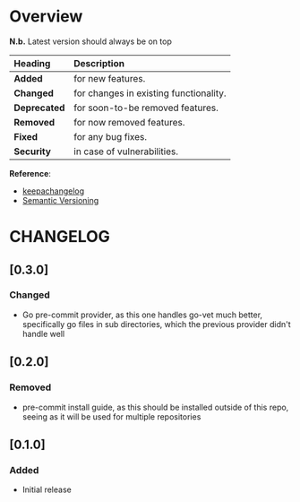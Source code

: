 # Overview

__N.b.__ Latest version should always be on top

| Heading        | Description                            |
| :------------- | :------------------------------------- |
| __Added__      | for new features.                      |
| __Changed__    | for changes in existing functionality. |
| __Deprecated__ | for soon-to-be removed features.       |
| __Removed__    | for now removed features.              |
| __Fixed__      | for any bug fixes.                     |
| __Security__   | in case of vulnerabilities.            |

__Reference__:
* [keepachangelog](https://keepachangelog.com/en/1.0.0/)
* [Semantic Versioning](https://semver.org/)

# CHANGELOG

## [0.3.0]

### Changed

* Go pre-commit provider, as this one handles go-vet much better, specifically
  go files in sub directories, which the previous provider didn't handle well

## [0.2.0]

### Removed

* pre-commit install guide, as this should be installed outside of this repo,
  seeing as it will be used for multiple repositories

## [0.1.0]

### Added

* Initial release